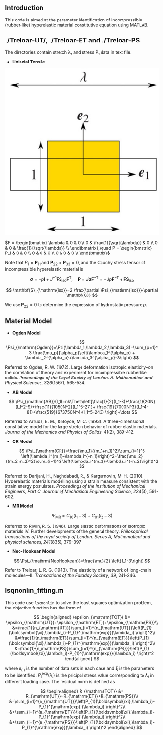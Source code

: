 ## Introduction

This code is aimed at the parameter identification of incompressible (rubber-like) hyperelastic material constitutive equation using MATLAB.

## ./Treloar-UT/, ./Treloar-ET and ./Treloar-PS

The directories contain stretch λ₁ and stress P₁ data in text file.

- **Uniaxial Tensile**

![UT-diagram](./figures/UT-diagram.jpg)

$F = \begin{bmatrix} \lambda & 0 & 0 \\ 0 & \frac{1}{\sqrt{\lambda}} & 0 \\ 0 & 0 & \frac{1}{\sqrt{\lambda}} \\ \end{bmatrix},\quad P = \begin{bmatrix} P_1 & 0 & 0 \\ 0 & 0 & 0 \\ 0 & 0 & 0 \\ \end{bmatrix}$

Note that $P_1 = \mathbf{P}_{11}$ and $\mathbf{P}_{22}=\mathbf{P}_{33}=0$, and the Cauchy stress tensor of incompressible hyperelastic material is

$$
\boldsymbol{\sigma} = -p\mathbf{I} + J^{-1}\mathbf{F}\mathbf{S}_{\mathrm{iso}}\mathbf{F}^{\mathrm{T}},\quad \mathbf{P} = J\boldsymbol{\sigma}\mathbf{F}^{-\mathrm{T}}=-Jp\mathbf{F}^{-\mathrm{T}}+\mathbf{F}\mathbf{S}_{\mathrm{iso}}
$$

$$
\mathbf{S}_{\mathrm{iso}}=2 \frac{\partial \Psi_{\mathrm{iso}}}{\partial \mathbf{C}}
$$

We use $\mathbf{P}_{22}=0$ to determine the expression of hydrostatic pressure $p$.

## Material Model

- **Ogden Model**

$$
\Psi_{\mathrm{Ogden}}=\Psi(\lambda_1,\lambda_2,\lambda_3)=\sum_{p=1}^3 \frac{\mu_p}{\alpha_p}\left(\lambda_1^{\alpha_p} + \lambda_2^{\alpha_p}+\lambda_3^{\alpha_p}-3\right)
$$

Referred to Ogden, R. W. (1972). Large deformation isotropic elasticity–on the correlation of theory and experiment for incompressible rubberlike solids. *Proceedings of the Royal Society of London. A. Mathematical and Physical Sciences*, *326*(1567), 565-584.

- **AB Model**

$$
\Psi_{\mathrm{AB}}(I_1)=nk\Theta\left[\frac{1}{2}(I_1-3)+\frac{1}{20N}(I_1^2-9)+\frac{11}{1050N^2}(I_1^3-27 )+ \frac{19}{7000N^3}(I_1^4-81)+\frac{519}{673750N^4}(I_1^5-243) \right]+\dots
$$

Referred to Arruda, E. M., & Boyce, M. C. (1993). A three-dimensional constitutive model for the large stretch behavior of rubber elastic materials. *Journal of the Mechanics and Physics of Solids*, *41*(2), 389-412.

- **CR Model**

$$
\Psi_{\mathrm{CR}}=\frac{\mu_1}{(m_1+n_1)^2}\sum_{i=1}^3 \left(\lambda_i^{m_1}-\lambda_i^{-n_1}\right)^2+\frac{\mu_2}{(m_2+n_2)^2}\sum_{i=1}^3 \left(\lambda_i^{m_2}-\lambda_i^{-n_2}\right)^2
$$

Referred to Darijani, H., Naghdabadi, R., & Kargarnovin, M. H. (2010). Hyperelastic materials modelling using a strain measure consistent with the strain energy postulates. *Proceedings of the Institution of Mechanical Engineers, Part C: Journal of Mechanical Engineering Science*, *224*(3), 591-602.

- **MR Model**

$$
\Psi_{\mathrm{MR}}=C_{10}(I_1-3)+C_{01}(I_2-3)
$$

Referred to Rivlin, R. S. (1948). Large elastic deformations of isotropic materials IV. Further developments of the general theory. *Philosophical transactions of the royal society of London. Series A, Mathematical and physical sciences*, *241*(835), 379-397.

- **Neo-Hookean Model**

$$
\Psi_{\mathrm{NeoHookean}}=\frac{\mu}{2} \left( I_1-3\right)
$$

Refer to Treloar, L. R. G. (1943). The elasticity of a network of long-chain molecules—II. *Transactions of the Faraday Society*, *39*, 241-246.

## lsqnonlin_fitting.m

This code use `lsqnonlin` to solve the least squares optimization problem, the objective function has the form of

$$
\begin{aligned}
\epsilon_{\mathrm{TOT}} &= \epsilon_{\mathrm{UT}}+\epsilon_{\mathrm{ET}}+\epsilon_{\mathrm{PS}}\\
&=\frac{1}{n_{\mathrm{UT}}}\sum_{i=1}^{n_{\mathrm{UT}}}\left(P_{1}(\boldsymbol{\xi},\lambda_i)-P_{1}^{\mathrm{exp}}(\lambda_i) \right)^2\\
&=\frac{1}{n_\mathrm{ET}}\sum_{i=1}^{n_{\mathrm{ET}}}\left(P_{1}(\boldsymbol{\xi},\lambda_i)-P_{1}^{\mathrm{exp}}(\lambda_i) \right)^2\\
&=\frac{1}{n_\mathrm{PS}}\sum_{i=1}^{n_{\mathrm{PS}}}\left(P_{1}(\boldsymbol{\xi},\lambda_i)-P_{1}^{\mathrm{exp}}(\lambda_i) \right)^2
\end{aligned}
$$

where $n_{(\cdot)}$ is the number of data sets in each case and $\boldsymbol{\xi}$ is the parameters to be identified. $P_{1}^{\mathrm{exp}}(\lambda_i)$ is the pricipal stress value corresponding to $\lambda_i$ in different loading case. The residual norm is defined as

$$
\begin{aligned}
R_{\mathrm{TOT}} &= R_{\mathrm{UT}}+R_{\mathrm{ET}}+R_{\mathrm{PS}}\\
&=\sum_{i=1}^{n_{\mathrm{UT}}}\left(P_{1}(\boldsymbol{\xi},\lambda_i)-P_{1}^{\mathrm{exp}}(\lambda_i) \right)^2\\
&+\sum_{i=1}^{n_{\mathrm{ET}}}\left(P_{1}(\boldsymbol{\xi},\lambda_i)-P_{1}^{\mathrm{exp}}(\lambda_i) \right)^2\\
&+\sum_{i=1}^{n_{\mathrm{PS}}}\left(P_{1}(\boldsymbol{\xi},\lambda_i)-P_{1}^{\mathrm{exp}}(\lambda_i) \right)^2
\end{aligned}
$$
